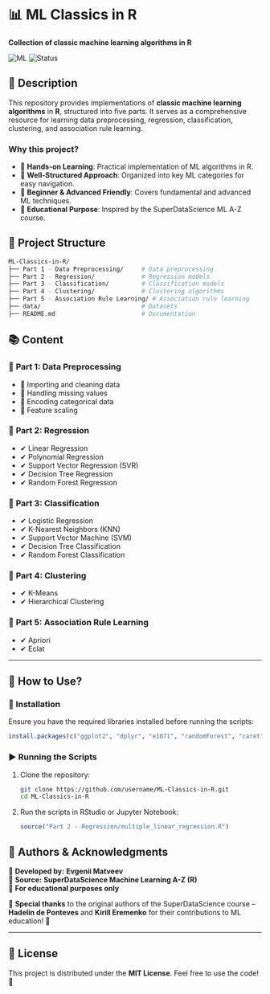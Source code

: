 # 📊 ML Classics in R
**Collection of classic machine learning algorithms in R**

![ML](https://img.shields.io/badge/Machine_Learning-R-blue) ![Status](https://img.shields.io/badge/Status-Active-green)

## 📌 Description
This repository provides implementations of **classic machine learning algorithms** in **R**, structured into five parts. It serves as a comprehensive resource for learning data preprocessing, regression, classification, clustering, and association rule learning.

### Why this project?
- 📌 **Hands-on Learning**: Practical implementation of ML algorithms in R.
- 📌 **Well-Structured Approach**: Organized into key ML categories for easy navigation.
- 📌 **Beginner & Advanced Friendly**: Covers fundamental and advanced ML techniques.
- 📌 **Educational Purpose**: Inspired by the SuperDataScience ML A-Z course.

## 📂 Project Structure  
```bash
ML-Classics-in-R/
├── Part 1 - Data Preprocessing/     # Data preprocessing
├── Part 2 - Regression/             # Regression models
├── Part 3 - Classification/         # Classification models
├── Part 4 - Clustering/             # Clustering algorithms
├── Part 5 - Association Rule Learning/ # Association rule learning
├── data/                            # Datasets
├── README.md                        # Documentation
```

## 📚 Content  
### 🔹 **Part 1: Data Preprocessing**  
- 📌 Importing and cleaning data  
- 📌 Handling missing values  
- 📌 Encoding categorical data  
- 📌 Feature scaling  

### 🔹 **Part 2: Regression**  
- ✔ Linear Regression  
- ✔ Polynomial Regression  
- ✔ Support Vector Regression (SVR)  
- ✔ Decision Tree Regression  
- ✔ Random Forest Regression  

### 🔹 **Part 3: Classification**  
- ✔ Logistic Regression  
- ✔ K-Nearest Neighbors (KNN)  
- ✔ Support Vector Machine (SVM)  
- ✔ Decision Tree Classification  
- ✔ Random Forest Classification  

### 🔹 **Part 4: Clustering**  
- ✔ K-Means  
- ✔ Hierarchical Clustering  

### 🔹 **Part 5: Association Rule Learning**  
- ✔ Apriori  
- ✔ Eclat  

---

## 🚀 How to Use?  
### 🔧 Installation  
Ensure you have the required libraries installed before running the scripts:  

```r
install.packages(c("ggplot2", "dplyr", "e1071", "randomForest", "caret", "arules"))
```

### ▶ Running the Scripts  
1. Clone the repository:  
   ```bash
   git clone https://github.com/username/ML-Classics-in-R.git
   cd ML-Classics-in-R
   ```

2. Run the scripts in RStudio or Jupyter Notebook:  
   ```r
   source("Part 2 - Regression/multiple_linear_regression.R")
   ```

## 📌 Authors & Acknowledgments  
🔹 **Developed by:** **Evgenii Matveev**  
🔹 **Source:** **SuperDataScience Machine Learning A-Z (R)**  
🔹 **For educational purposes only**  

🔹 **Special thanks** to the original authors of the SuperDataScience course – **Hadelin de Ponteves** and **Kirill Eremenko** for their contributions to ML education! 🙌

---

## 📜 License  
This project is distributed under the **MIT License**. Feel free to use the code! 🚀  
